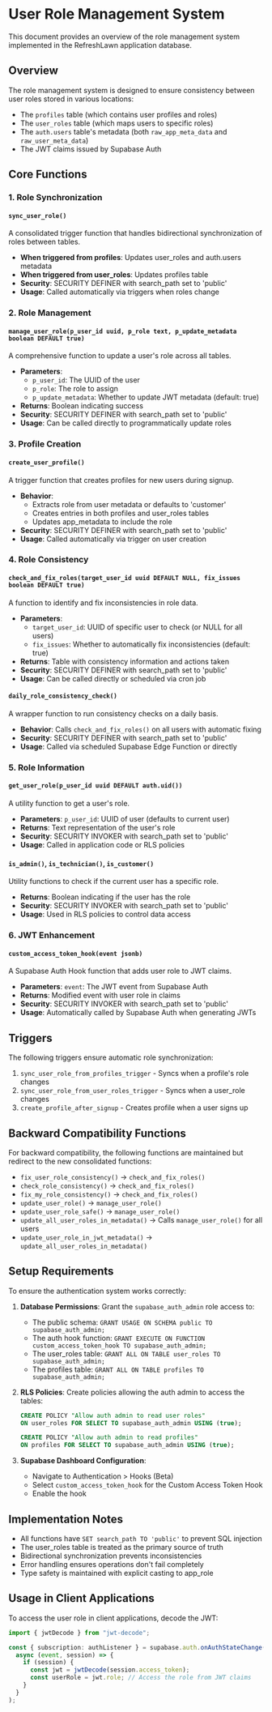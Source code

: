 # User Role Management System

This document provides an overview of the role management system implemented in the RefreshLawn application database.

## Overview

The role management system is designed to ensure consistency between user roles stored in various locations:

- The `profiles` table (which contains user profiles and roles)
- The `user_roles` table (which maps users to specific roles)
- The `auth.users` table's metadata (both `raw_app_meta_data` and `raw_user_meta_data`)
- The JWT claims issued by Supabase Auth

## Core Functions

### 1. Role Synchronization

#### `sync_user_role()`

A consolidated trigger function that handles bidirectional synchronization of roles between tables.

- **When triggered from profiles**: Updates user_roles and auth.users metadata
- **When triggered from user_roles**: Updates profiles table
- **Security**: SECURITY DEFINER with search_path set to 'public'
- **Usage**: Called automatically via triggers when roles change

### 2. Role Management

#### `manage_user_role(p_user_id uuid, p_role text, p_update_metadata boolean DEFAULT true)`

A comprehensive function to update a user's role across all tables.

- **Parameters**:
  - `p_user_id`: The UUID of the user
  - `p_role`: The role to assign
  - `p_update_metadata`: Whether to update JWT metadata (default: true)
- **Returns**: Boolean indicating success
- **Security**: SECURITY DEFINER with search_path set to 'public'
- **Usage**: Can be called directly to programmatically update roles

### 3. Profile Creation

#### `create_user_profile()`

A trigger function that creates profiles for new users during signup.

- **Behavior**:
  - Extracts role from user metadata or defaults to 'customer'
  - Creates entries in both profiles and user_roles tables
  - Updates app_metadata to include the role
- **Security**: SECURITY DEFINER with search_path set to 'public'
- **Usage**: Called automatically via trigger on user creation

### 4. Role Consistency

#### `check_and_fix_roles(target_user_id uuid DEFAULT NULL, fix_issues boolean DEFAULT true)`

A function to identify and fix inconsistencies in role data.

- **Parameters**:
  - `target_user_id`: UUID of specific user to check (or NULL for all users)
  - `fix_issues`: Whether to automatically fix inconsistencies (default: true)
- **Returns**: Table with consistency information and actions taken
- **Security**: SECURITY DEFINER with search_path set to 'public'
- **Usage**: Can be called directly or scheduled via cron job

#### `daily_role_consistency_check()`

A wrapper function to run consistency checks on a daily basis.

- **Behavior**: Calls `check_and_fix_roles()` on all users with automatic fixing
- **Security**: SECURITY DEFINER with search_path set to 'public'
- **Usage**: Called via scheduled Supabase Edge Function or directly

### 5. Role Information

#### `get_user_role(p_user_id uuid DEFAULT auth.uid())`

A utility function to get a user's role.

- **Parameters**: `p_user_id`: UUID of user (defaults to current user)
- **Returns**: Text representation of the user's role
- **Security**: SECURITY INVOKER with search_path set to 'public'
- **Usage**: Called in application code or RLS policies

#### `is_admin()`, `is_technician()`, `is_customer()`

Utility functions to check if the current user has a specific role.

- **Returns**: Boolean indicating if the user has the role
- **Security**: SECURITY INVOKER with search_path set to 'public'
- **Usage**: Used in RLS policies to control data access

### 6. JWT Enhancement

#### `custom_access_token_hook(event jsonb)`

A Supabase Auth Hook function that adds user role to JWT claims.

- **Parameters**: `event`: The JWT event from Supabase Auth
- **Returns**: Modified event with user role in claims
- **Security**: SECURITY INVOKER with search_path set to 'public'
- **Usage**: Automatically called by Supabase Auth when generating JWTs

## Triggers

The following triggers ensure automatic role synchronization:

1. `sync_user_role_from_profiles_trigger` - Syncs when a profile's role changes
2. `sync_user_role_from_user_roles_trigger` - Syncs when a user_role changes
3. `create_profile_after_signup` - Creates profile when a user signs up

## Backward Compatibility Functions

For backward compatibility, the following functions are maintained but redirect to the new consolidated functions:

- `fix_user_role_consistency()` → `check_and_fix_roles()`
- `check_role_consistency()` → `check_and_fix_roles()`
- `fix_my_role_consistency()` → `check_and_fix_roles()`
- `update_user_role()` → `manage_user_role()`
- `update_user_role_safe()` → `manage_user_role()`
- `update_all_user_roles_in_metadata()` → Calls `manage_user_role()` for all users
- `update_user_role_in_jwt_metadata()` → `update_all_user_roles_in_metadata()`

## Setup Requirements

To ensure the authentication system works correctly:

1. **Database Permissions**: Grant the `supabase_auth_admin` role access to:

   - The public schema: `GRANT USAGE ON SCHEMA public TO supabase_auth_admin;`
   - The auth hook function: `GRANT EXECUTE ON FUNCTION custom_access_token_hook TO supabase_auth_admin;`
   - The user_roles table: `GRANT ALL ON TABLE user_roles TO supabase_auth_admin;`
   - The profiles table: `GRANT ALL ON TABLE profiles TO supabase_auth_admin;`

2. **RLS Policies**: Create policies allowing the auth admin to access the tables:

   ```sql
   CREATE POLICY "Allow auth admin to read user roles"
   ON user_roles FOR SELECT TO supabase_auth_admin USING (true);

   CREATE POLICY "Allow auth admin to read profiles"
   ON profiles FOR SELECT TO supabase_auth_admin USING (true);
   ```

3. **Supabase Dashboard Configuration**:
   - Navigate to Authentication > Hooks (Beta)
   - Select `custom_access_token_hook` for the Custom Access Token Hook
   - Enable the hook

## Implementation Notes

- All functions have `SET search_path TO 'public'` to prevent SQL injection
- The user_roles table is treated as the primary source of truth
- Bidirectional synchronization prevents inconsistencies
- Error handling ensures operations don't fail completely
- Type safety is maintained with explicit casting to app_role

## Usage in Client Applications

To access the user role in client applications, decode the JWT:

```typescript
import { jwtDecode } from "jwt-decode";

const { subscription: authListener } = supabase.auth.onAuthStateChange(
  async (event, session) => {
    if (session) {
      const jwt = jwtDecode(session.access_token);
      const userRole = jwt.role; // Access the role from JWT claims
    }
  }
);
```
